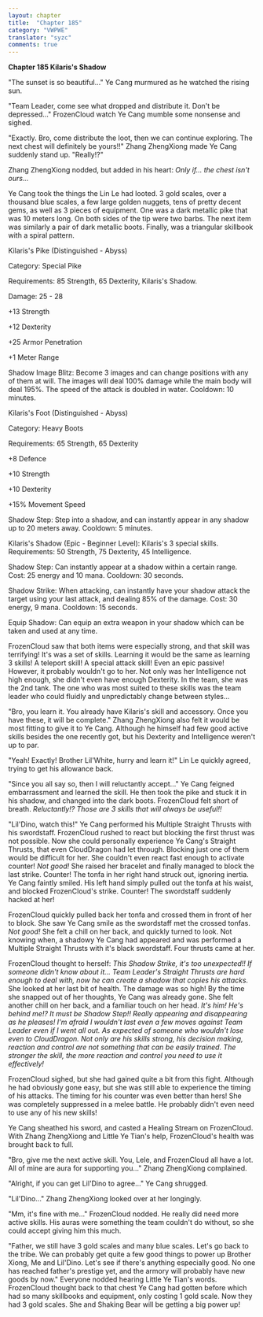 ```yaml
---
layout: chapter
title:  "Chapter 185"
category: "VWPWE"
translator: "syzc"
comments: true
---
```


**Chapter 185 Kilaris's Shadow**

"The sunset is so beautiful..." Ye Cang murmured as he watched the rising sun. 

"Team Leader, come see what dropped and distribute it. Don't be depressed..." FrozenCloud watch Ye Cang mumble some nonsense and sighed.

"Exactly. Bro, come distribute the loot, then we can continue exploring. The next chest will definitely be yours!!" Zhang ZhengXiong made Ye Cang suddenly stand up. "Really!?"

Zhang ZhengXiong nodded, but added in his heart: *Only if... the chest isn't ours...*

Ye Cang took the things the Lin Le had looted. 3 gold scales, over a thousand blue scales, a few large golden nuggets, tens of pretty decent gems, as well as 3 pieces of equipment. One was a dark metallic pike that was 10 meters long. On both sides of the tip were two barbs. The next item was similarly a pair of dark metallic boots. Finally, was a triangular skillbook with a spiral pattern.

Kilaris's Pike (Distinguished - Abyss)

Category: Special Pike

Requirements: 85 Strength, 65 Dexterity, Kilaris's Shadow.

Damage: 25 - 28

+13 Strength

+12 Dexterity

+25 Armor Penetration 

+1 Meter Range

Shadow Image Blitz: Become 3 images and can change positions with any of them at will. The images will deal 100% damage while the main body will deal 195%. The speed of the attack is doubled in water. Cooldown: 10 minutes.

Kilaris's Foot (Distinguished - Abyss)

Category: Heavy Boots

Requirements: 65 Strength, 65 Dexterity

+8 Defence

+10 Strength

+10 Dexterity

+15% Movement Speed

Shadow Step: Step into a shadow, and can instantly appear in any shadow up to 20 meters away. Cooldown: 5 minutes.

Kilaris's Shadow (Epic - Beginner Level): Kilaris's 3 special skills. Requirements: 50 Strength, 75 Dexterity, 45 Intelligence.

Shadow Step: Can instantly appear at a shadow within a certain range. Cost: 25 energy and 10 mana. Cooldown: 30 seconds.

Shadow Strike: When attacking, can instantly have your shadow attack the target using your last attack, and dealing 85% of the damage. Cost: 30 energy, 9 mana. Cooldown: 15 seconds.

Equip Shadow: Can equip an extra weapon in your shadow which can be taken and used at any time. 

FrozenCloud saw that both items were especially strong, and that skill was terrifying! It's was a set of skills. Learning it would be the same as learning 3 skills! A teleport skill! A special attack skill! Even an epic passive! However, it probably wouldn't go to her. Not only was her Intelligence not high enough, she didn't even have enough Dexterity. In the team, she was the 2nd tank. The one who was most suited to these skills was the team leader who could fluidly and unpredictably change between styles...

"Bro, you learn it. You already have Kilaris's skill and accessory. Once you have these, it will be complete." Zhang ZhengXiong also felt it would be most fitting to give it to Ye Cang. Although he himself had few good active skills besides the one recently got, but his Dexterity and Intelligence weren't up to par.

"Yeah! Exactly! Brother Lil'White, hurry and learn it!" Lin Le quickly agreed, trying to get his allowance back. 

"Since you all say so, then I will reluctantly accept..." Ye Cang feigned embarrassment and learned the skill. He then took the pike and stuck it in his shadow, and changed into the dark boots. FrozenCloud felt short of breath. *Reluctantly!? Those are 3 skills that will always be useful!!*

"Lil'Dino, watch this!" Ye Cang performed his Multiple Straight Thrusts with his swordstaff. FrozenCloud rushed to react but blocking the first thrust was not possible. Now she could personally experience Ye Cang's Straight Thrusts, that even CloudDragon had let through. Blocking just one of them would be difficult for her. She couldn't even react fast enough to activate counter! *Not good!* She raised her bracelet and finally managed to block the last strike. Counter! The tonfa in her right hand struck out, ignoring inertia. Ye Cang faintly smiled. His left hand simply pulled out the tonfa at his waist, and blocked FrozenCloud's strike. Counter! The swordstaff suddenly hacked at her! 

FrozenCloud quickly pulled back her tonfa and crossed them in front of her to block. She saw Ye Cang smile as the swordstaff met the crossed tonfas. *Not good!* She felt a chill on her back, and quickly turned to look. Not knowing when, a shadowy Ye Cang had appeared and was performed a Multiple Straight Thrusts with it's black swordstaff. Four thrusts came at her.

FrozenCloud thought to herself: *This Shadow Strike, it's too unexpected!! If someone didn't know about it... Team Leader's Straight Thrusts are hard enough to deal with, now he can create a shadow that copies his attacks.* She looked at her last bit of health. The damage was so high! By the time she snapped out of her thoughts, Ye Cang was already gone. She felt another chill on her back, and a familiar touch on her head. *It's him! He's behind me!? It must be Shadow Step!! Really appearing and disappearing as he pleases! I'm afraid I wouldn't last even a few moves against Team Leader even if I went all out. As expected of someone who wouldn't lose even to CloudDragon. Not only are his skills strong, his decision making, reaction and control are not something that can be easily trained. The stronger the skill, the more reaction and control you need to use it effectively!*

FrozenCloud sighed, but she had gained quite a bit from this fight. Although he had obviously gone easy, but she was still able to experience the timing of his attacks. The timing for his counter was even better than hers! She was completely suppressed in a melee battle. He probably didn't even need to use any of his new skills!

Ye Cang sheathed his sword, and casted a Healing Stream on FrozenCloud. With Zhang ZhengXiong and Little Ye Tian's help, FrozenCloud's health was brought back to full. 

"Bro, give me the next active skill. You, Lele, and FrozenCloud all have a lot. All of mine are aura for supporting you..." Zhang ZhengXiong complained. 

"Alright, if you can get Lil'Dino to agree..." Ye Cang shrugged.

"Lil'Dino..." Zhang ZhengXiong looked over at her longingly.

"Mm, it's fine with me..." FrozenCloud nodded. He really did need more active skills. His auras were something the team couldn't do without, so she could accept giving him this much.

"Father, we still have 3 gold scales and many blue scales. Let's go back to the tribe. We can probably get quite a few good things to power up Brother Xiong, Me and Lil'Dino. Let's see if there's anything especially good. No one has reached father's prestige yet, and the armory will probably have new goods by now." Everyone nodded hearing Little Ye Tian's words. FrozenCloud thought back to that chest Ye Cang had gotten before which had so many skillbooks and equipment, only costing 1 gold scale. Now they had 3 gold scales. She and Shaking Bear will be getting a big power up!
